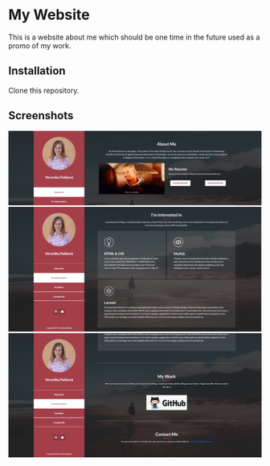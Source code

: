 # My Website

This is a website about me which should be one time in the future used as a promo of my work.

## Installation

Clone this repository.

## Screenshots
![First](assets/images/scrnshts/scrn1.png)
![Second](assets/images/scrnshts/scrn2.png)
![Third](assets/images/scrnshts/scrn3.png)
